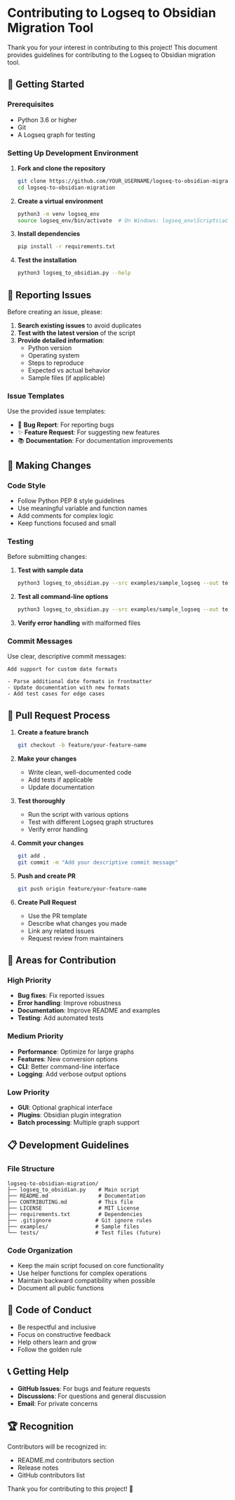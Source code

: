# Contributing to Logseq to Obsidian Migration Tool

Thank you for your interest in contributing to this project! This document provides guidelines for contributing to the Logseq to Obsidian migration tool.

## 🚀 Getting Started

### Prerequisites
- Python 3.6 or higher
- Git
- A Logseq graph for testing

### Setting Up Development Environment

1. **Fork and clone the repository**
   ```bash
   git clone https://github.com/YOUR_USERNAME/logseq-to-obsidian-migration.git
   cd logseq-to-obsidian-migration
   ```

2. **Create a virtual environment**
   ```bash
   python3 -m venv logseq_env
   source logseq_env/bin/activate  # On Windows: logseq_env\Scripts\activate
   ```

3. **Install dependencies**
   ```bash
   pip install -r requirements.txt
   ```

4. **Test the installation**
   ```bash
   python3 logseq_to_obsidian.py --help
   ```

## 🐛 Reporting Issues

Before creating an issue, please:

1. **Search existing issues** to avoid duplicates
2. **Test with the latest version** of the script
3. **Provide detailed information**:
   - Python version
   - Operating system
   - Steps to reproduce
   - Expected vs actual behavior
   - Sample files (if applicable)

### Issue Templates

Use the provided issue templates:
- 🐛 **Bug Report**: For reporting bugs
- ✨ **Feature Request**: For suggesting new features
- 📚 **Documentation**: For documentation improvements

## 🔧 Making Changes

### Code Style

- Follow Python PEP 8 style guidelines
- Use meaningful variable and function names
- Add comments for complex logic
- Keep functions focused and small

### Testing

Before submitting changes:

1. **Test with sample data**
   ```bash
   python3 logseq_to_obsidian.py --src examples/sample_logseq --out test_output --dry-run
   ```

2. **Test all command-line options**
   ```bash
   python3 logseq_to_obsidian.py --src examples/sample_logseq --out test_output --frontmatter --status-tags --strip-properties --rename-journals --dry-run
   ```

3. **Verify error handling** with malformed files

### Commit Messages

Use clear, descriptive commit messages:

```
Add support for custom date formats

- Parse additional date formats in frontmatter
- Update documentation with new formats
- Add test cases for edge cases
```

## 📝 Pull Request Process

1. **Create a feature branch**
   ```bash
   git checkout -b feature/your-feature-name
   ```

2. **Make your changes**
   - Write clean, well-documented code
   - Add tests if applicable
   - Update documentation

3. **Test thoroughly**
   - Run the script with various options
   - Test with different Logseq graph structures
   - Verify error handling

4. **Commit your changes**
   ```bash
   git add .
   git commit -m "Add your descriptive commit message"
   ```

5. **Push and create PR**
   ```bash
   git push origin feature/your-feature-name
   ```

6. **Create Pull Request**
   - Use the PR template
   - Describe what changes you made
   - Link any related issues
   - Request review from maintainers

## 🎯 Areas for Contribution

### High Priority
- **Bug fixes**: Fix reported issues
- **Error handling**: Improve robustness
- **Documentation**: Improve README and examples
- **Testing**: Add automated tests

### Medium Priority
- **Performance**: Optimize for large graphs
- **Features**: New conversion options
- **CLI**: Better command-line interface
- **Logging**: Add verbose output options

### Low Priority
- **GUI**: Optional graphical interface
- **Plugins**: Obsidian plugin integration
- **Batch processing**: Multiple graph support

## 📋 Development Guidelines

### File Structure
```
logseq-to-obsidian-migration/
├── logseq_to_obsidian.py    # Main script
├── README.md                # Documentation
├── CONTRIBUTING.md          # This file
├── LICENSE                  # MIT License
├── requirements.txt         # Dependencies
├── .gitignore              # Git ignore rules
├── examples/               # Sample files
└── tests/                  # Test files (future)
```

### Code Organization
- Keep the main script focused on core functionality
- Use helper functions for complex operations
- Maintain backward compatibility when possible
- Document all public functions

## 🤝 Code of Conduct

- Be respectful and inclusive
- Focus on constructive feedback
- Help others learn and grow
- Follow the golden rule

## 📞 Getting Help

- **GitHub Issues**: For bugs and feature requests
- **Discussions**: For questions and general discussion
- **Email**: For private concerns

## 🏆 Recognition

Contributors will be recognized in:
- README.md contributors section
- Release notes
- GitHub contributors list

Thank you for contributing to this project! 🎉
